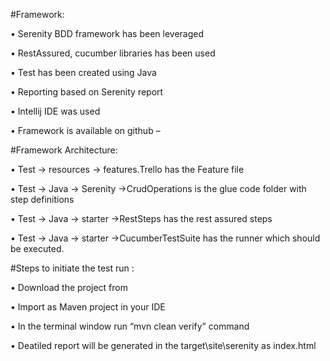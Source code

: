  
#Framework:

•	Serenity BDD framework has been leveraged

•	RestAssured, cucumber libraries has been used

•	Test has been created using Java

•	Reporting based on Serenity report
	
•	Intellij IDE was used
 
•	Framework is available on github – 


#Framework Architecture:

•	Test -> resources -> features.Trello has the Feature file

•	Test -> Java -> Serenity ->CrudOperations is the glue code folder with step definitions

•	Test -> Java -> starter ->RestSteps has the rest assured steps

•	Test -> Java -> starter ->CucumberTestSuite has the runner which should be executed.


#Steps to initiate the test run :

•	Download the project from
 
•	Import as Maven project in your IDE

•	In the terminal window run “mvn clean verify” command

•	Deatiled report will be generated in the target\site\serenity as index.html
